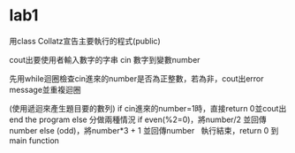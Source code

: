 # lab1
用class Collatz宣告主要執行的程式(public)

cout出要使用者輸入數字的字串
cin 數字到變數number

先用while迴圈檢查cin進來的number是否為正整數，若為非，cout出error message並重複迴圈

(使用遞迴來產生題目要的數列)
if cin進來的number=1時，直接return 0並cout出end the program
else 分做兩種情況
  if even(%2=0)，將number/2 並回傳number
  else  (odd)，將number*3 + 1 並回傳number
  
執行結束，return 0 到main function
  
